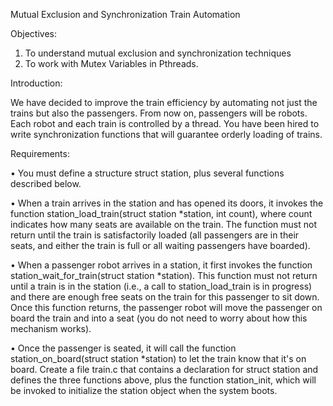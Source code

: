 Mutual Exclusion and Synchronization
Train Automation


Objectives:

1. To understand mutual exclusion and synchronization techniques
2. To work with Mutex Variables in Pthreads.

Introduction:

We have decided to improve the train efficiency by automating not just the trains but also the
passengers. From now on, passengers will be robots. Each robot and each train is controlled
by a thread. You have been hired to write synchronization functions that will guarantee
orderly loading of trains.

Requirements:

• You must define a structure struct station, plus several functions described below.

• When a train arrives in the station and has opened its doors, it invokes the function
station_load_train(struct station *station, int count), where
count indicates how many seats are available on the train. The function must not
return until the train is satisfactorily loaded (all passengers are in their seats, and
either the train is full or all waiting passengers have boarded).

• When a passenger robot arrives in a station, it first invokes the function
station_wait_for_train(struct station *station). This function must
not return until a train is in the station (i.e., a call to station_load_train is in progress)
and there are enough free seats on the train for this passenger to sit down. Once this
function returns, the passenger robot will move the passenger on board the train and
into a seat (you do not need to worry about how this mechanism works).

• Once the passenger is seated, it will call the function station_on_board(struct
station *station) to let the train know that it's on board.
Create a file train.c that contains a declaration for struct station and defines the three
functions above, plus the function station_init, which will be invoked to initialize the
station object when the system boots.
